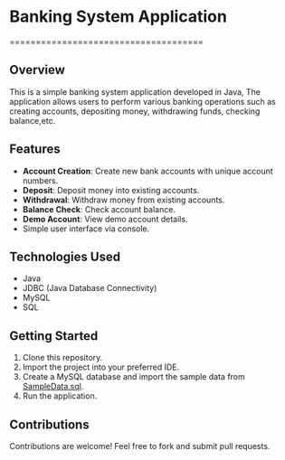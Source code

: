# Banking System Application
=====================================

## Overview

This is a simple banking system application developed in Java, The application allows users to perform various banking operations such as creating accounts, depositing money, withdrawing funds, checking balance,etc.


## Features

*   **Account Creation**: Create new bank accounts with unique account numbers.
*   **Deposit**: Deposit money into existing accounts.
*   **Withdrawal**: Withdraw money from existing accounts.
*   **Balance Check**: Check account balance.
*   **Demo Account**: View demo account details.
*   Simple user interface via console.


## Technologies Used
- Java
- JDBC (Java Database Connectivity)
- MySQL
- SQL


## Getting Started

1. Clone this repository.
2. Import the project into your preferred IDE.
3. Create a MySQL database and import the sample data from [SampleData.sql](https://github.com/gulshan-pandey/Bank_application/blob/main/sampledata.sql](https://github.com/gulshan-pandey/Bank_Application/blob/main/src/main/java/org/example/SampleData.sql)).
5. Run the application.


## Contributions

Contributions are welcome! Feel free to fork and submit pull requests.

